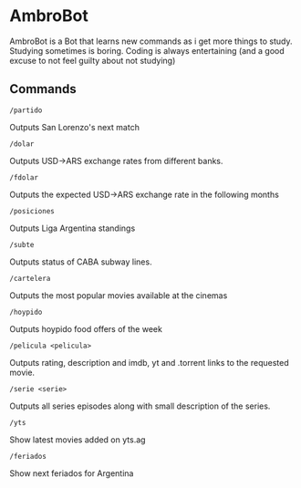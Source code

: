 # AmbroBot
AmbroBot is a Bot that learns new commands as i get more things to study. Studying sometimes is boring. Coding is always entertaining (and a good excuse to not feel guilty about not studying)
## Commands
```/partido```

Outputs San Lorenzo's next match

```/dolar```

Outputs USD->ARS exchange rates from different banks.

```/fdolar```

Outputs the expected USD->ARS exchange rate in the following months

```/posiciones```

Outputs Liga Argentina standings

```/subte```

Outputs status of CABA subway lines.

```/cartelera```

Outputs the most popular movies available at the cinemas

```/hoypido```

Outputs hoypido food offers of the week

```/pelicula <pelicula>```

Outputs rating, description and imdb, yt and .torrent links to the requested movie.

```/serie <serie>```

Outputs all series episodes along with small description of the series.

```/yts```

Show latest movies added on yts.ag

```/feriados```

Show next feriados for Argentina
